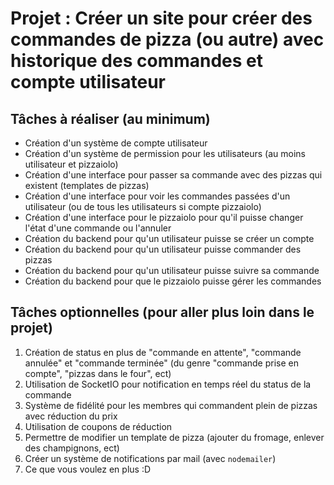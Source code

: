 # Projet : Créer un site pour créer des commandes de pizza (ou autre) avec historique des commandes et compte utilisateur

## Tâches à réaliser (au minimum)

- Création d'un système de compte utilisateur
- Création d'un système de permission pour les utilisateurs (au moins utilisateur et pizzaiolo)
- Création d'une interface pour passer sa commande avec des pizzas qui existent (templates de pizzas)
- Création d'une interface pour voir les commandes passées d'un utilisateur (ou de tous les utilisateurs si compte pizzaiolo)
- Création d'une interface pour le pizzaiolo pour qu'il puisse changer l'état d'une commande ou l'annuler
- Création du backend pour qu'un utilisateur puisse se créer un compte
- Création du backend pour qu'un utilisateur puisse commander des pizzas
- Création du backend pour qu'un utilisateur puisse suivre sa commande
- Création du backend pour que le pizzaiolo puisse gérer les commandes

## Tâches optionnelles (pour aller plus loin dans le projet)

1) Création de status en plus de "commande en attente", "commande annulée" et "commande terminée" (du genre "commande prise en compte", "pizzas dans le four", ect)
2) Utilisation de SocketIO pour notification en temps réel du status de la commande
3) Système de fidélité pour les membres qui commandent plein de pizzas avec réduction du prix
4) Utilisation de coupons de réduction
5) Permettre de modifier un template de pizza (ajouter du fromage, enlever des champignons, ect)
6) Créer un système de notifications par mail (avec `nodemailer`)
7) Ce que vous voulez en plus :D
